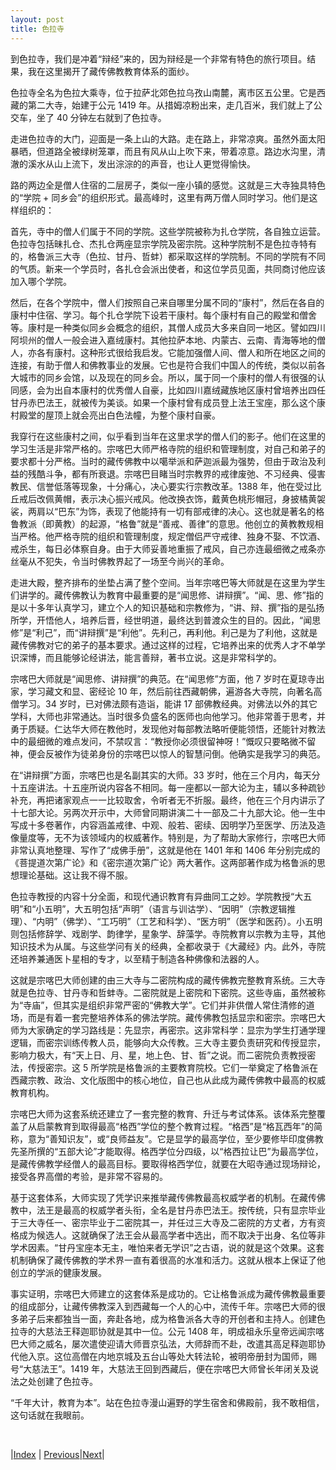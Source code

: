 ```yaml
---
layout: post
title: 色拉寺
---
```


到色拉寺，我们是冲着“辩经”来的，因为辩经是一个非常有特色的旅行项目。结果，我在这里揭开了藏传佛教教育体系的面纱。

色拉寺全名为色拉大乘寺，位于拉萨北郊色拉乌孜山南麓，离市区五公里。它是西藏的第二大寺，始建于公元 1419 年。从措姆凉粉出来，走几百米，我们就上了公交车，坐了 40 分钟左右就到了色拉寺。

走进色拉寺的大门，迎面是一条上山的大路。走在路上，非常凉爽。虽然外面太阳暴晒，但道路全被绿树笼罩，而且有风从山上吹下来，带着凉意。路边水沟里，清澈的溪水从山上流下，发出淙淙的的声音，也让人更觉得愉快。

路的两边全是僧人住宿的二层房子，类似一座小镇的感觉。这就是三大寺独具特色的“学院 + 同乡会”的组织形式。最高峰时，这里有两万僧人同时学习。他们是这样组织的：

首先，寺中的僧人们属于不同的学院。这些学院被称为扎仓学院，各自独立运营。色拉寺包括昧扎仓、杰扎仓两座显宗学院及密宗院。这种学院制不是色拉寺特有的，格鲁派三大寺（色拉、甘丹、哲蚌）都采取这样的学院制。不同的学院有不同的气质。新来一个学员时，各扎仓会派出使者，和这位学员见面，共同商讨他应该加入哪个学院。

然后，在各个学院中，僧人们按照自己来自哪里分属不同的“康村”，然后在各自的康村中住宿、学习。每个扎仓学院下设若干康村。每个康村有自己的殿堂和僧舍等。康村是一种类似同乡会概念的组织，其僧人成员大多来自同一地区。譬如四川阿坝州的僧人一般会进入嘉绒康村。其他拉萨本地、内蒙古、云南、青海等地的僧人，亦各有康村。这种形式很给我启发。它能加强僧人间、僧人和所在地区之间的连接，有助于僧人和佛教事业的发展。它也是符合我们中国人的传统，类似以前各大城市的同乡会馆，以及现在的同乡会。所以，属于同一个康村的僧人有很强的认同感，会为出自本康村的优秀僧人自豪，比如四川嘉绒藏族地区康村曾培养出四任甘丹赤巴法王，就被传为美谈。如果一个康村曾有成员登上法王宝座，那么这个康村殿堂的屋顶上就会亮出白色法幢，为整个康村自豪。

我穿行在这些康村之间，似乎看到当年在这里求学的僧人们的影子。他们在这里的学习生活是非常严格的。宗喀巴大师严格寺院的组织和管理制度，对自己和弟子的要求都十分严格。当时的藏传佛教中以噶举派和萨迦派最为强势，但由于政治及利益的残酷斗争，都有所衰退。宗喀巴目睹当时宗教界的戒律废弛、不习经典、侵害教民、信誉低落等现象，十分痛心，决心要实行宗教改革。1388 年，他在受过比丘戒后改佩黄帽，表示决心振兴戒风。他改换衣饰，戴黄色桃形帽冠，身披橘黄袈裟，两肩以“巴东”为饰，表现了他能持有一切有部戒律的决心。这也就是著名的格鲁教派（即黄教）的起源，“格鲁”就是“善戒、善律”的意思。他创立的黄教教规相当严格。他严格寺院的组织和管理制度，规定僧侣严守戒律、独身不娶、不饮酒、戒杀生，每日必体察自身。由于大师妥善地重振了戒风，自己亦连最细微之戒条亦丝毫从不犯失，令当时佛教界起了一场至今尚兴的革命。

走进大殿，整齐排布的坐垫占满了整个空间。当年宗喀巴等大师就是在这里为学生们讲学的。藏传佛教认为教育中最重要的是“闻思修、讲辩撰”。“闻、思、修”指的是以十多年认真学习，建立个人的知识基础和宗教修为，“讲、辩、撰”指的是弘扬所学，开悟他人，培养后晋，经世明道，最终达到普渡众生的目的。因此，“闻思修”是“利己”，而“讲辩撰”是“利他”。先利己，再利他。利己是为了利他，这就是藏传佛教对它的弟子的基本要求。通过这样的过程，它培养出来的优秀人才不单学识深博，而且能够论经讲法，能言善辩，著书立说。这是非常科学的。

宗喀巴大师就是“闻思修、讲辩撰”的典范。在“闻思修”方面，他 7 岁时在夏琼寺出家，学习藏文和显、密经论 10 年，然后前往西藏朝佛，遍游各大寺院，向著名高僧学习。34 岁时，已对佛法颇有造诣，能讲 17 部佛教经典。对佛法以外的其它学科，大师也非常通达。当时很多负盛名的医师也向他学习。他非常善于思考，并勇于质疑。仁达华大师在教他时，发现他对每部教法略听便能领悟，还能针对教法中的最细微的难点发问，不禁叹言：“教授你必须很留神呀！”慨叹只要略微不留神，便会反被作为徒弟身份的宗喀巴以惊人的智慧问倒。他确实是我学习的典范。

在“讲辩撰”方面，宗喀巴也是名副其实的大师。33 岁时，他在三个月内，每天分十五座讲法。十五座所说内容各不相同。每一座都以一部大论为主，辅以多种疏钞补充，再把诸家观点一一比较取舍，令听者无不折服。最终，他在三个月内讲示了十七部大论。另两次开示中，大师曾同期讲演二十一部及二十九部大论。他一生中写成十多卷著作，内容涵盖戒律、中观、般若、密续、因明学乃至医学、历法及造像量度等，无不为该领域内的权威著作。特别是，为了帮助大家修行，宗喀巴大师非常认真地整理、写作了“成佛手册”，这就是他在 1401 年和 1406 年分别完成的《菩提道次第广论》和《密宗道次第广论》两大著作。这两部著作成为格鲁派的思想理论基础。这让我不得不服。

色拉寺教授的内容十分全面，和现代通识教育有异曲同工之妙。学院教授“大五明”和“小五明”，大五明包括“声明”（语言与训诂学）、“因明”（宗教逻辑推理）、“内明”（佛学）、“工巧明”（工艺和科学）、“医方明”（医学和医药）。小五明则包括修辞学、戏剧学、韵律学，星象学、辞藻学。寺院教育以宗教为主导，其他知识技术为从属。与这些学问有关的经典，全都收录于《大藏经》内。此外，寺院还培养兼通医卜星相的专才，以至精于制造各种佛像和法器的人。

这就是宗喀巴大师创建的由三大寺与二密院构成的藏传佛教完整教育系统。三大寺就是色拉寺、甘丹寺和哲蚌寺。二密院就是上密院和下密院。这些寺庙，虽然被称为“寺庙”，但其实是组织非常严密的“佛教大学”。它们并非供僧人常住清修的道场，而是有着一套完整培养体系的佛法学院。藏传佛教包括显宗和密宗。宗喀巴大师为大家确定的学习路线是：先显宗，再密宗。这非常科学：显宗为学生打通学理逻辑，而密宗训练传教人员，能够向大众传教。三大寺主要负责研究和传授显宗，影响力极大，有“天上日、月、星，地上色、甘、哲”之说。而二密院负责教授密法，传授密宗。这 5 所学院是格鲁派的主要教育院校。它们一举奠定了格鲁派在西藏宗教、政治、文化版图中的核心地位，自己也从此成为藏传佛教中最高的权威教育机构。

宗喀巴大师为这套系统还建立了一套完整的教育、升迁与考试体系。该体系完整覆盖了从启蒙教育到取得最高“格西”学位的整个教育过程。“格西”是“格瓦西年”的简称，意为“善知识友”，或“良师益友”。它是显学的最高学位，至少要修毕印度佛教先圣所撰的“五部大论”才能取得。格西学位分四级，以“格西拉让巴”为最高学位，是藏传佛教学经僧人的最高目标。要取得格西学位，就要在大昭寺通过现场辩论，接受各界高僧的考验，是非常不容易的。

基于这套体系，大师实现了凭学识来推举藏传佛教最高权威学者的机制。在藏传佛教中，法王是最高的权威学者头衔，全名是甘丹赤巴法王。按传统，只有显宗毕业于三大寺任一、密宗毕业于二密院其一，并任过三大寺及二密院的方丈者，方有资格成为候选人。这就确保了法王会从最高学者中选出，而不取决于出身、名位等非学术因素。“甘丹宝座本无主，唯怕来者无学识”之古语，说的就是这个效果。这套机制确保了藏传佛教的学术界一直有着很高的水准和活力。这就从根本上保证了他创立的学派的健康发展。

事实证明，宗喀巴大师建立的这套体系是成功的。它让格鲁派成为藏传佛教最重要的组成部分，让藏传佛教深入到西藏每一个人的心中，流传千年。宗喀巴大师的很多弟子后来都独当一面，奔赴各地，成为格鲁派各大寺的开创者和主持人。创建色拉寺的大慈法王释迦耶协就是其中一位。公元 1408 年，明成祖永乐皇帝远闻宗喀巴大师之威名，屡次遣使迎请大师晋京弘法，大师辞而不赴，改遣其高足释迦耶协代他入京。这位高僧在内地京城及五台山等处大转法轮，被明帝册封为国师，赐号“大慈法王”。1419 年，大慈法王回到西藏后，便在宗喀巴大师曾长年闭关及说法之处创建了色拉寺。

“千年大计，教育为本”。站在色拉寺漫山遍野的学生宿舍和佛殿前，我不敢相信，这句话就在我眼前。

<br/>

|[Index](../) | [Previous](24-liangf)|[Next](33-bianjin)|
